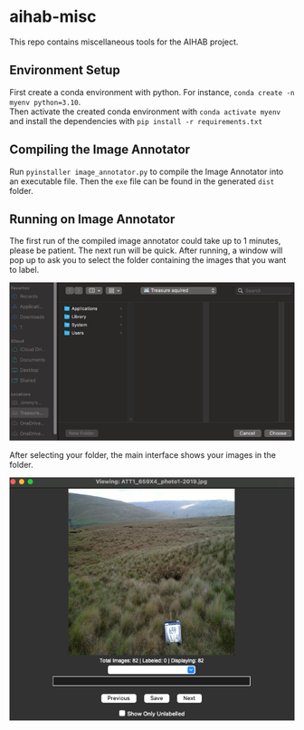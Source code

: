 # aihab-misc
This repo contains miscellaneous tools for the AIHAB project.
## Environment Setup
First create a conda environment with python. For instance, `conda create -n myenv python=3.10`.  
Then activate the created conda environment with `conda activate myenv` and install the dependencies with `pip install -r requirements.txt`

## Compiling the Image Annotator
Run `pyinstaller image_annotator.py` to compile the Image Annotator into an executable file. Then the `exe` file can be found in the generated `dist` folder.

## Running on Image Annotator
The first run of the compiled image annotator could take up to 1 minutes, please be patient. The next run will be quick. 
After running, a window will pop up to ask you to select the folder containing the images that you want to label.

![img.png](pop-up-window.png)

After selecting your folder, the main interface shows your images in the folder.

![img.png](main-window.png)